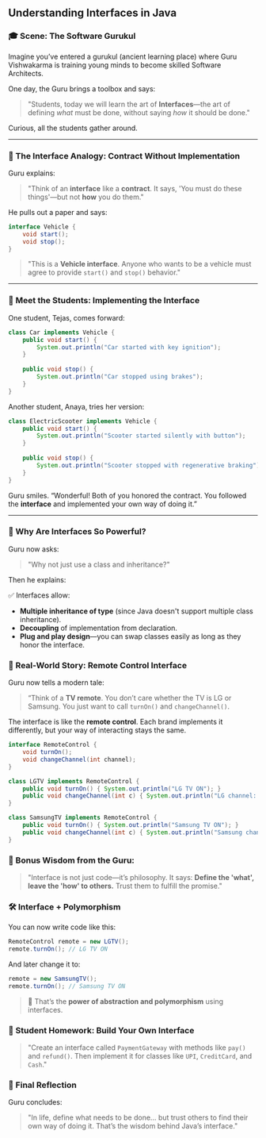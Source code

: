 

## **Understanding Interfaces in Java**

### 🎓 Scene: The Software Gurukul

Imagine you’ve entered a gurukul (ancient learning place) where Guru Vishwakarma is training young minds to become skilled Software Architects.

One day, the Guru brings a toolbox and says:

> "Students, today we will learn the art of **Interfaces**—the art of defining *what* must be done, without saying *how* it should be done."

Curious, all the students gather around.

---

### 🧰 The Interface Analogy: **Contract Without Implementation**

Guru explains:

> "Think of an **interface** like a **contract**. It says, 'You must do these things'—but not **how** you do them."

He pulls out a paper and says:

```java
interface Vehicle {
    void start();
    void stop();
}
```

> "This is a **Vehicle interface**. Anyone who wants to be a vehicle must agree to provide `start()` and `stop()` behavior."

---

### 🚗 Meet the Students: Implementing the Interface

One student, Tejas, comes forward:

```java
class Car implements Vehicle {
    public void start() {
        System.out.println("Car started with key ignition");
    }
    
    public void stop() {
        System.out.println("Car stopped using brakes");
    }
}
```

Another student, Anaya, tries her version:

```java
class ElectricScooter implements Vehicle {
    public void start() {
        System.out.println("Scooter started silently with button");
    }
    
    public void stop() {
        System.out.println("Scooter stopped with regenerative braking");
    }
}
```

Guru smiles. “Wonderful! Both of you honored the contract. You followed the **interface** and implemented your own way of doing it.”

---

### 🎯 Why Are Interfaces So Powerful?

Guru now asks:

> "Why not just use a class and inheritance?"

Then he explains:

✅ Interfaces allow:

* **Multiple inheritance of type** (since Java doesn't support multiple class inheritance).
* **Decoupling** of implementation from declaration.
* **Plug and play design**—you can swap classes easily as long as they honor the interface.


### 🔄 Real-World Story: Remote Control Interface

Guru now tells a modern tale:

> “Think of a **TV remote**. You don’t care whether the TV is LG or Samsung. You just want to call `turnOn()` and `changeChannel()`.

The interface is like the **remote control**. Each brand implements it differently, but your way of interacting stays the same.

```java
interface RemoteControl {
    void turnOn();
    void changeChannel(int channel);
}

class LGTV implements RemoteControl {
    public void turnOn() { System.out.println("LG TV ON"); }
    public void changeChannel(int c) { System.out.println("LG channel: " + c); }
}

class SamsungTV implements RemoteControl {
    public void turnOn() { System.out.println("Samsung TV ON"); }
    public void changeChannel(int c) { System.out.println("Samsung channel: " + c); }
}
```

### 💬 Bonus Wisdom from the Guru:

> "Interface is not just code—it’s philosophy. It says: **Define the 'what', leave the 'how' to others.** Trust them to fulfill the promise."

 

### 🛠️ Interface + Polymorphism

You can now write code like this:

```java
RemoteControl remote = new LGTV();
remote.turnOn(); // LG TV ON
```

And later change it to:

```java
remote = new SamsungTV();
remote.turnOn(); // Samsung TV ON
```

> 🔄 That’s the **power of abstraction and polymorphism** using interfaces.

 

### 👣 Student Homework: Build Your Own Interface

> "Create an interface called `PaymentGateway` with methods like `pay()` and `refund()`. Then implement it for classes like `UPI`, `CreditCard`, and `Cash`."

 
### 🧠 Final Reflection

Guru concludes:

> "In life, define what needs to be done… but trust others to find their own way of doing it. That’s the wisdom behind Java’s interface."

 